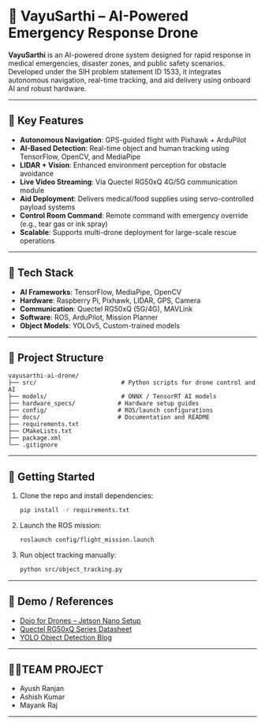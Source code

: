 # 🚁 VayuSarthi – AI-Powered Emergency Response Drone

**VayuSarthi** is an AI-powered drone system designed for rapid response in medical emergencies, disaster zones, and public safety scenarios. Developed under the SIH problem statement ID 1533, it integrates autonomous navigation, real-time tracking, and aid delivery using onboard AI and robust hardware.

---

## 🌟 Key Features

- **Autonomous Navigation**: GPS-guided flight with Pixhawk + ArduPilot
- **AI-Based Detection**: Real-time object and human tracking using TensorFlow, OpenCV, and MediaPipe
- **LIDAR + Vision**: Enhanced environment perception for obstacle avoidance
- **Live Video Streaming**: Via Quectel RG50xQ 4G/5G communication module
- **Aid Deployment**: Delivers medical/food supplies using servo-controlled payload systems
- **Control Room Command**: Remote command with emergency override (e.g., tear gas or ink spray)
- **Scalable**: Supports multi-drone deployment for large-scale rescue operations

---

## 🧠 Tech Stack

- **AI Frameworks**: TensorFlow, MediaPipe, OpenCV
- **Hardware**: Raspberry Pi, Pixhawk, LIDAR, GPS, Camera
- **Communication**: Quectel RG50xQ (5G/4G), MAVLink
- **Software**: ROS, ArduPilot, Mission Planner
- **Object Models**: YOLOv5, Custom-trained models

---

## 📂 Project Structure

```
vayusarthi-ai-drone/
├── src/                        # Python scripts for drone control and AI
├── models/                     # ONNX / TensorRT AI models
├── hardware_specs/            # Hardware setup guides
├── config/                    # ROS/launch configurations
├── docs/                      # Documentation and README
├── requirements.txt
├── CMakeLists.txt
├── package.xml
└── .gitignore
```

---

## 🚀 Getting Started

1. Clone the repo and install dependencies:
   ```bash
   pip install -r requirements.txt
   ```

2. Launch the ROS mission:
   ```bash
   roslaunch config/flight_mission.launch
   ```

3. Run object tracking manually:
   ```bash
   python src/object_tracking.py
   ```

---

## 🎥 Demo / References

- [Dojo for Drones – Jetson Nano Setup](https://dojofordrones.com/jetson-nano-drone/)
- [Quectel RG50xQ Series Datasheet](https://www.quectel.com/product/5g-rg50xq/)
- [YOLO Object Detection Blog](https://www.v7labs.com/blog/yolo-object-detection)

---

## 👨‍💻TEAM PROJECT
- Ayush Ranjan
- Ashish Kumar
- Mayank Raj

---
